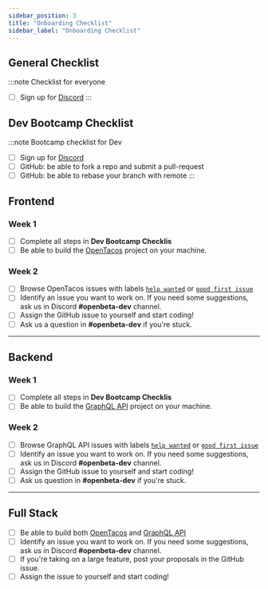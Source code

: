 ```yaml
---
sidebar_position: 3
title: "Onboarding Checklist"
sidebar_label: "Onboarding Checklist"
---
```

## General Checklist
:::note Checklist for everyone
- [ ] Sign up for [Discord](https://discord.com/invite/a5HskjmqPc)
:::

## Dev Bootcamp Checklist
:::note Bootcamp checklist for Dev
- [ ] Sign up for [Discord](https://discord.com/invite/a5HskjmqPc)
- [ ] GitHub: be able to fork a repo and submit a pull-request
- [ ] GitHub: be able to rebase your branch with remote
:::

## Frontend
### Week 1
- [ ] Complete all steps in **Dev Bootcamp Checklis**
- [ ] Be able to build the [OpenTacos](https://github.com/openbeta/open-tacos) project on your machine.

### Week 2
- [ ] Browse OpenTacos issues with labels [`help wanted`](https://github.com/OpenBeta/open-tacos/issues?q=is%3Aissue+is%3Aopen+label%3A%22help+wanted%22) or [`good first issue`](https://github.com/OpenBeta/open-tacos/issues?q=is%3Aissue+is%3Aopen+label%3A%22good+first+issue%22)
- [ ] Identify an issue you want to work on.  If you need some suggestions,  ask us in Discord **#openbeta-dev** channel.
- [ ] Assign the GitHub issue to yourself and start coding!
- [ ] Ask us a question in **#openbeta-dev** if you're stuck.

---

## Backend
### Week 1
- [ ] Complete all steps in **Dev Bootcamp Checklis**
- [ ] Be able to build the [GraphQL API](https://github.com/OpenBeta/openbeta-graphql) project on your machine.

### Week 2
- [ ] Browse GraphQL API issues with labels [`help wanted`](https://github.com/OpenBeta/openbeta-graphql/issues?q=is%3Aissue+is%3Aopen+label%3A%22help+wanted%22) or [`good first issue`](https://github.com/OpenBeta/openbeta-graphql/issues?q=is%3Aissue+is%3Aopen+label%3A%22good+first+issue%22)
- [ ] Identify an issue you want to work on.  If you need some suggestions,  ask us in Discord **#openbeta-dev** channel.
- [ ] Assign the GitHub issue to yourself and start coding!
- [ ] Ask us question in **#openbeta-dev** if you're stuck.

---

## Full Stack
- [ ] Be able to build both [OpenTacos](https://github.com/openbeta/open-tacos) and [GraphQL API](https://github.com/OpenBeta/openbeta-graphql)
- [ ] Identify an issue you want to work on.  If you need some suggestions,  ask us in Discord **#openbeta-dev** channel.
- [ ] If you're taking on a large feature, post your proposals in the GitHub issue.
- [ ] Assign the issue to yourself and start coding!
